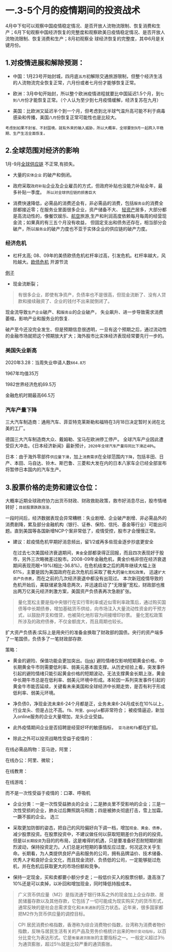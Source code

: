 # 一.3-5个月的疫情期间的投资战术 

4月中下旬可以观察中国疫情稳定情况、是否开放人流物流限制、恢复消费和生产；6月下旬观察中国经济恢复的完整度和观察欧美日疫情稳定情况、是否开放人流物流限制、恢复消费和生产；8月初观察全 球经济恢复的完整度，其中6月是关键月份。 
 
 

## 1.对疫情进展和解除预测： 

- 中国：1月23号开始封城，四月底`五月`初解除交通旅游限制，但整个经济生活的人流物流完全恢复正常，六月份或者七月份才能够恢复正常。 

- 欧洲：3月中旬开始封，所以整个欧洲疫情进程就要比中国延迟1.5个月，到`七到八月`份才能恢复正常。（个人认为至少到七月疫情缓解，经济复苏在九月）

- 美国：比欧洲又延迟半个到一个月，但考虑到北半球气温升高可能不利于病毒感染和传播，美国`八月`份恢复正常可能性也是比较大。

``` 
考虑到如果不封省、不封国境，就有外来的输入威胁，所以大概率，全球要到9月一起跨入平稳期、生产生活全面恢复。
```

## 2.全球范围对经济的影响 

 
1月-9月[全球供应链](https://wiki.mbalib.com/wiki/%E5%85%A8%E7%90%83%E4%BE%9B%E5%BA%94%E9%93%BE) 不正常,有损失。 


- 大量的`实体企业` 的破产和倒闭。

- 政府采取`政府补贴`企业及企业雇员的方式，但政府补贴也没能力补贴全年，最多补贴一季度。``` 所以对全球供应链的损害巨大``` 

- 消费快速降低，必需品的消费还会有，非必需品的消费，包括`服务业`的消费全部都接近零；在服务业里面很多企业，资产储备不大、 [轻资产](https://wiki.mbalib.com/wiki/%E8%BD%BB%E8%B5%84%E4%BA%A7%E8%BF%90%E8%90%A5)居多，大部分都是高流动性的，像餐饮娱乐、[航空](https://www.zhihu.com/question/21924060)旅游,生产和利润高度依赖每月每周的经营现金流；如果真的有三五个月没有收益， 但固定支出和债务还存在，相当部分会破产，所以`服务业`的破产力度也不亚于实体企业的供应链的破产力度。 

### 经济危机

- 杠杆太高; 08、09年的美债欧债危机杠杆率过高，引发危机。杠杆率越大，风险越大。[欧债危机](https://wiki.mbalib.com/wiki/%E6%AC%A7%E6%B4%B2%E5%80%BA%E5%8A%A1%E5%8D%B1%E6%9C%BA)   开源节流

[例子](https://www.zhihu.com/question/20417339)

- 现金流断裂；

> 有很多企业，即使有净资产，负债率也不是很高，但现金流断了、没有人贷款和接续融资了、企业的钱付不出来就倒闭了。 

现金流导致`生产企业`破产、和`服务业`的企业破产， 失业飙升、进一步导致需求消费萎缩，影响产业和服务业的恢复.

破产至今还没完全发生、但是预期信息很透明，一旦有这个预期之后，通过流动性的金融市场就把这个预期放大扩大；海外股市比实体经济表现经常要先行一步的。

### 美国失业新高

2020年3.28：当周失业申请人数`664.8万`

1967年均值35万

1982世界经济危机69.5万

金融危机时期最高66.5万

### 汽车产量下降

三大汽车制造商：通用汽车、菲亚特克莱斯勒和福特在3月18日决定暂时关闭在北美的工厂。

德国三大汽车制造商大众、戴姆勒、宝马在欧洲停工停产。 全球汽车产业因此遭受巨大冲击。《日本经济新闻》最新预计，`2020年全球汽车产量将同比下滑近40%`。 
 
日本：由于海外零部件`供应量下滑`，加上`消费需求`在全球范围内`下降`，包括丰田、日产、本田、马自达、铃木、斯巴鲁、三菱和大发在内的日本八家车企已经全部宣布将暂停日本国内的汽车生产。 

## 3.股票价格的走势和建议仓位： 
大概率近期全球政府协力出货币财政、财政救助政策，救市好消息尽出，股市情绪转好；```目前股票跌跌涨涨，```

一段时间后，经济数据表现会异常糟糕：失业剧增、企业破产剧增、非必需品外的消费剧降，累及部分金融机构（银行、证券、保险、信托、基金等行业）可能出问题。直到美国等各国新增NCP个案非常低了，疫情受控，股市才会慢慢正常。 

- 建议：趁疫情危机早期好消息频出，留1/2或再多些现金逐步抄底更安全

  在过去七次美国经济衰退期间，`黄金`全部都录得正回报，而且四次表现好于股市，另外三次略微差过股市。2008-09年金融危机，黄金价格非但在经济衰退期间表现亮眼+19%(相比-36.8%)，在危机结束之后的两年继续大幅上涨61%，主要是因为美国政府在此次危机后采取了极大的`量化宽松政策`， 迅速`扩大资产负债表`，而在之前的几次经济衰退中都没有出现过。 本次新冠疫情导致的危机开始后，美联储紧急降息两次，并迅速启动了“无限量”宽松，财政部也推出两万亿美元经济刺激方案，美国资产负债表再次急剧扩张。

> 量化宽松主要是指中央银行在实行零利率或近似零利率政策后，通过购买国债等中长期债券，增加基础货币供给，向市场注入大量流动性资金的干预方式，以鼓励开支和借贷，也被简化地形容为间接增印钞票。 量化宽松政策所涉及的政府债券，不仅金额庞大，而且周期也较长。

扩大资产负债表:实际上是用央行的准备金换取了财政部的国债。央行的资产端多了一笔国债，负债多了一笔财政部存款.



策略：

- 黄金的避险、保值功能会更加突出。([link](https://www.zhitongcaijing.com/content/detail/280860.html)) 避险情绪仅影响短期黄金价格，中长期黄金牛市则需要低利率、弱美元基本面支撑。从历史经验上看，突发事件引起的避险情绪只能引起黄金价格的短期波动，无法支撑黄金长期上涨，黄金中长期牛市总是在低利率、弱美元环境中形成。本轮因一系列突发事件引起的黄金牛市能否延续，关键看未来美国和全球经济中长期走势，是否有利于形成低利率、弱美元环境。

- 净负债0，净现金流未来6-24个月都是正，业务未来6-24月成长在10%以上，行业龙头、但是占比不高。`fb、阿里、google`都非常符合； 被疫情逼迫，新加入online服务的企业大量增加，龙头企业受益。 
- 此外疫情期间企业是否招聘是经营好坏的敏感指标，` 亚马逊和fb`都在扩招。 
- 除此之外可以投资战略性受益于疫情的： 

 在线必需品购物：亚马逊，阿里； 
 
 在线办公：阿里、微软； 

 在线教育： 

 在线游戏： 

 而不是一次性受益于疫情的：口罩、呼吸机 

- 企业分类：一是一次性受益肺炎的企业；二是肺炎里不受影响的企业；三是一次性受损的企业，肺炎过后舞照跳马照跑；四是被肺炎彻底打击，雪上加霜，一蹶不振的企业。
选三
- 采取更加防御的姿态，把自己的风险偏好向下调一档，增加`现金、黄金、债券`，减少股票投资。在股票投资中，不建议做任何以获取短期差价为目的的投资。但是以`长期投资`为目的的布局，这是难得的机遇，只是要准备好忍耐短期的剧烈波动，保持投资定力。人们总是对短期的事情反应过度，何况这次关乎生命。长期看，为人类提供良好产品和服务的公司，拥有品牌溢价、技术储备、优秀人才和良好企业文化，而且现金流好、负债低的公司，一定能够挺过危机，并在危机后获取更大的市场份额和竞争。 

- 保持一定现金，买和卖都要小额分步走；一般低价买入的股票份额，逢高涨了10%还是可以卖掉，以补回和增加现金，同时降低持股成本。 

> 广义货币供应量（M2）是指流通于银行体系之外的现金加上企业存款、居民储蓄存款以及其他存款，它包括了一切可能成为现实购买力的货币形式，通常反映的是社会总需求变化和`未来通胀`的压力状态。近年来，很多国家都把M2作为货币供应量的调控目标。

> CPI 居民消费价格指数，香港称为综合消费物价指数，台湾称为消费者物价指数，反映与居民生活有关的产品及劳务价格统计出来的`物价变动指标`，以百分比变化为表达形式。它是`衡量通货膨胀`的主要指标之一。一般定义超过3％为通货膨胀，超过5％就是比较严重的通货膨胀。

